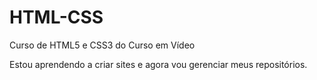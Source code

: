 # HTML-CSS
 Curso de HTML5 e CSS3 do Curso em Vídeo

Estou aprendendo a criar sites e agora vou gerenciar meus repositórios.